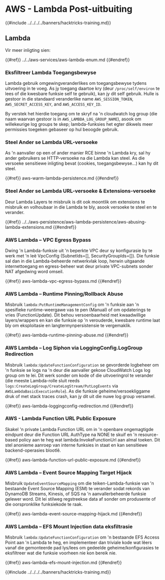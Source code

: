 # AWS - Lambda Post-uitbuiting

{{#include ../../../../banners/hacktricks-training.md}}

## Lambda

Vir meer inligting sien:

{{#ref}}
../../aws-services/aws-lambda-enum.md
{{#endref}}

### Eksfiltreer Lambda Toegangsbewyse

Lambda gebruik omgewingveranderlikes om toegangsbewyse tydens uitvoering in te voeg. As jy toegang daartoe kry (deur `/proc/self/environ` te lees of die kwesbare funksie self te gebruik), kan jy dit self gebruik. Hulle is gestoor in die standaard veranderlike name `AWS_SESSION_TOKEN`, `AWS_SECRET_ACCESS_KEY`, and `AWS_ACCESS_KEY_ID`.

By verstek het hierdie toegang om te skryf na 'n cloudwatch log group (die naam waarvan gestoor is in `AWS_LAMBDA_LOG_GROUP_NAME`), asook om willekeurige log groups te skep; lambda-funksies het egter dikwels meer permissies toegeken gebaseer op hul beoogde gebruik.

### Steel Ander se Lambda URL-versoeke

As 'n aanvaller op een of ander manier RCE binne 'n Lambda kry, sal hy ander gebruikers se HTTP-versoeke na die Lambda kan steel. As die versoeke sensitiewe inligting bevat (cookies, toegangsbewyse...) kan hy dit steel.

{{#ref}}
aws-warm-lambda-persistence.md
{{#endref}}

### Steel Ander se Lambda URL-versoeke & Extensions-versoeke

Deur Lambda Layers te misbruik is dit ook moontlik om extensions te misbruik en volhoubaar in die Lambda te bly, asook versoeke te steel en te verander.

{{#ref}}
../../aws-persistence/aws-lambda-persistence/aws-abusing-lambda-extensions.md
{{#endref}}

### AWS Lambda – VPC Egress Bypass

Dwing 'n Lambda-funksie uit 'n beperkte VPC deur sy konfigurasie by te werk met 'n leë VpcConfig (SubnetIds=[], SecurityGroupIds=[]). Die funksie sal dan in die Lambda-beheerde netwerkvlak loop, herwin uitgaande internettoegang en egress-beheer wat deur private VPC-subnets sonder NAT afgedwing word omseil.

{{#ref}}
aws-lambda-vpc-egress-bypass.md
{{#endref}}

### AWS Lambda – Runtime Pinning/Rollback Abuse

Misbruik `lambda:PutRuntimeManagementConfig` om 'n funksie aan 'n spesifieke runtime-weergawe vas te pen (Manual) of om opdaterings te vries (FunctionUpdate). Dit behou versoenbaarheid met kwaadwillige layers/wrappers en kan die funksie op 'n verouderde, kwesbare runtime laat bly om eksploitasie en langtermynpersistensie te vergemaklik.

{{#ref}}
aws-lambda-runtime-pinning-abuse.md
{{#endref}}

### AWS Lambda – Log Siphon via LoggingConfig.LogGroup Redirection

Misbruik `lambda:UpdateFunctionConfiguration` se gevorderde logbeheer om 'n funksie se logs na 'n deur die aanvaller gekose CloudWatch Logs log group om te lei. Dit werk sonder om kode of die uitvoeringrol te verander (die meeste Lambda-rolle sluit reeds `logs:CreateLogGroup/CreateLogStream/PutLogEvents` via `AWSLambdaBasicExecutionRole`). As die funksie geheime/versoekliggame druk of met stack traces crash, kan jy dit uit die nuwe log group versamel.

{{#ref}}
aws-lambda-loggingconfig-redirection.md
{{#endref}}

### AWS - Lambda Function URL Public Exposure

Skakel 'n private Lambda Function URL om in 'n openbare ongemagtigde eindpunt deur die Function URL AuthType na NONE te skuif en 'n resource-based policy aan te heg wat lambda:InvokeFunctionUrl aan almal toeken. Dit stel anonieme aanroep van interne funksies in staat en kan sensitiewe backend-operasies blootlê.

{{#ref}}
aws-lambda-function-url-public-exposure.md
{{#endref}}

### AWS Lambda – Event Source Mapping Target Hijack

Misbruik `UpdateEventSourceMapping` om die teiken-Lambda-funksie van 'n bestaande Event Source Mapping (ESM) te verander sodat rekords van DynamoDB Streams, Kinesis, of SQS na 'n aanvallerbeheerde funksie gelewer word. Dit lei stilweg regstreekse data af sonder om produsente of die oorspronklike funksiekode te raak.

{{#ref}}
aws-lambda-event-source-mapping-hijack.md
{{#endref}}

### AWS Lambda – EFS Mount Injection data eksfiltrasie

Misbruik `lambda:UpdateFunctionConfiguration` om 'n bestaande EFS Access Point aan 'n Lambda te heg, en implementeer dan triviale kode wat lêers vanaf die gemonteerde pad lys/lees om gedeelde geheime/konfigurasies te eksfiltreer wat die funksie voorheen nie kon bereik nie.

{{#ref}}
aws-lambda-efs-mount-injection.md
{{#endref}}



{{#include ../../../../banners/hacktricks-training.md}}
